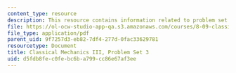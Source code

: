 ```yaml
---
content_type: resource
description: This resource contains information related to problem set 3.
file: https://ol-ocw-studio-app-qa.s3.amazonaws.com/courses/8-09-classical-mechanics-iii-fall-2014/d5fdb8fec0febc6ba799cc86e67af3ee_MIT8_09F14_pset3.pdf
file_type: application/pdf
parent_uid: 9f7257d3-eb82-7df4-277d-0fac33629781
resourcetype: Document
title: Classical Mechanics III, Problem Set 3
uid: d5fdb8fe-c0fe-bc6b-a799-cc86e67af3ee
---
```

